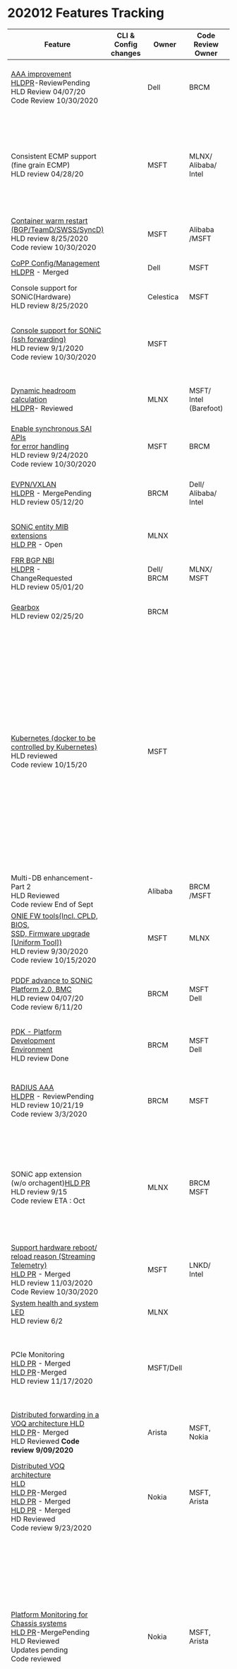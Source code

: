 # 202012 Features Tracking

| Feature| CLI & Config<br>changes | Owner| Code<br>Review<br>Owner| Release<br>status | Code PR Status   |
| ------ | ------- | -----|---------| ------------ | ---------- | 
| [AAA improvement ](https://github.com/Azure/SONiC/blob/a46aa68b3a3ca57fea28c3d139fcef437e0cf0e6/doc/aaa/AAA%20Improvements/AAA%20Improvements.md)<br>[HLDPR](https://github.com/Azure/SONiC/pull/583)-ReviewPending <br> HLD Review  04/07/20<br> Code Review  10/30/2020| | Dell   | BRCM |  | **Will be deferred to 202106**<br>[390](https://github.com/Azure/sonic-swss-common/pull/390)- ReviewInProgress <br>[5553](https://github.com/Azure/sonic-buildimage/pull/5553) - ReviewRequested |
| Consistent ECMP support<br> (fine grain ECMP)<br> HLD review 04/28/20 | | MSFT| MLNX/<br>Alibaba/<br>Intel | | [1315](https://github.com/Azure/sonic-swss/pull/1315) - Merged<br>[623](https://github.com/Azure/SONiC/pull/623) - Merged<br>[1788](https://github.com/Azure/sonic-mgmt/pull/1788)- Merged <br>[4985](https://github.com/Azure/sonic-buildimage/pull/4985) - Merged<br>[374](https://github.com/Azure/sonic-swss-common/pull/374) - Merged<br>[659](https://github.com/Azure/SONiC/pull/659) - MergePending <br>[1056](https://github.com/Azure/sonic-utilities/pull/1056) - Merged<br>[5518](https://github.com/Azure/sonic-buildimage/pull/5518) - Merged<br>[5198](https://github.com/Azure/sonic-buildimage/pull/5198) - Merged<br>[693](https://github.com/Azure/SONiC/pull/693) - Merged |
| [Container warm restart <br>(BGP/TeamD/SWSS/SyncD)](https://github.com/Azure/SONiC/blob/0c177995044316b898fc355456d9b6e8df72b522/doc/warm-reboot/SONiC_Warmboot.md)<br> HLD review 8/25/2020<br> Code review 10/30/2020 | |MSFT|Alibaba<br>/MSFT || [392](https://github.com/Azure/sonic-buildimage/pull/3992), [1036](https://github.com/Azure/sonic-utilities/pull/1036/files), [5223](https://github.com/Azure/sonic-buildimage/pull/5233),[5163](https://github.com/Azure/sonic-buildimage/pull/5163/files), <br> [5108](https://github.com/Azure/sonic-buildimage/pull/5108/files) & [1036](https://github.com/Azure/sonic-utilities/pull/1036/files)- All Merged |
| [CoPP Config/Management](https://github.com/Azure/SONiC/blob/fdc7cff16b7f42f1a1b01dd506279e3e9f9269cb/doc/copp/CoPP%20Config%20and%20Management.md)<br>[HLDPR](https://github.com/Azure/SONiC/pull/606) - Merged |  | Dell| MSFT | | [358](https://github.com/Azure/sonic-swss-common/pull/358), [1333](https://github.com/Azure/sonic-swss/pull/1333) [4861](https://github.com/Azure/sonic-buildimage/pull/4861) & [1004](https://github.com/Azure/sonic-utilities/pull/1004) <br> - All Merged<br>|
| Console support for SONiC(Hardware) <br> HLD review  8/25/2020|  | Celestica | MSFT| |[5571](https://github.com/Azure/sonic-buildimage/pull/5571) & [1155](https://github.com/Azure/sonic-utilities/pull/1155) - All Merged|
| [Console support for SONiC<br>(ssh forwarding)](https://github.com/Azure/SONiC/blob/126a4f7af8cadd8451b22bd80227c07c11452a63/doc/console/SONiC-Console-Switch-High-Level-Design.md) <br> HLD review 9/1/2020<br> Code review 10/30/2020|  | MSFT | | | [664](https://github.com/Azure/SONiC/pull/664), [673](https://github.com/Azure/SONiC/pull/673) ,[1117](https://github.com/Azure/sonic-utilities/pull/1117) , [1120](https://github.com/Azure/sonic-utilities/pull/1120),  <br> [1130](https://github.com/Azure/sonic-utilities/pull/1130) ,[1136](https://github.com/Azure/sonic-utilities/pull/1136) , [1166](https://github.com/Azure/sonic-utilities/pull/1166) , [1173](https://github.com/Azure/sonic-utilities/pull/1173), <br> [1176](https://github.com/Azure/sonic-utilities/pull/1176) , [5438](https://github.com/Azure/sonic-buildimage/pull/5438) & [5717](https://github.com/Azure/sonic-buildimage/pull/5717) <br> - All Merged|
| [Dynamic headroom calculation](https://github.com/Azure/SONiC/blob/415f19931bccd900ac528b100aafffa6000e82e9/doc/qos/dynamically-headroom-calculation.md)<br>[HLDPR](https://github.com/Azure/SONiC/pull/605)- Reviewed|   |  MLNX  | MSFT/<br>Intel<br>(Barefoot) | | [1338](https://github.com/Azure/sonic-swss/pull/1338) - Merged<br>[973](https://github.com/Azure/sonic-utilities/pull/973) - Merged<br>[4881](https://github.com/Azure/sonic-buildimage/pull/4881)- Merged<br>[1971](https://github.com/Azure/sonic-mgmt/pull/1971) - Merged<br>[361](https://github.com/Azure/sonic-swss-common/pull/361) - Merged|
| [Enable synchronous SAI APIs <br> for error handling](https://github.com/Azure/SONiC/pull/672)<br> HLD review 9/24/2020<br> Code review 10/30/2020|  | MSFT | BRCM |  |[5237](https://github.com/Azure/sonic-buildimage/pull/5237) , [650](https://github.com/Azure/sonic-buildimage/pull/650) , [652](https://github.com/Azure/sonic-buildimage/pull/652) , [653](https://github.com/Azure/sonic-buildimage/pull/653), <br> [1094](https://github.com/Azure/sonic-utilities/pull/1094) & [5308](https://github.com/Azure/sonic-buildimage/pull/5308) - All Merged |
| [EVPN/VXLAN](https://github.com/Azure/SONiC/blob/7fbda34ee3315960c164a0c202f39c2ec515cfc3/doc/vxlan/EVPN/EVPN_VXLAN_HLD.md)<br>[HLDPR](https://github.com/Azure/SONiC/pull/437) - MergePending<br> HLD review 05/12/20  |   |  BRCM|Dell/<br>Alibaba/<br>Intel| |[Complete List](https://groups.google.com/g/sonic-evpn-workgroup/c/rup7aoorZoQ)<br>[339](https://github.com/Azure/sonic-swss-common/pull/339) ,[350](https://github.com/Azure/sonic-swss-common/pull/350) , [1264](https://github.com/Azure/sonic-swss/pull/1264) , [1266](https://github.com/Azure/sonic-swss/pull/1266) , [1318](https://github.com/Azure/sonic-swss/pull/1318) , [1267](https://github.com/Azure/sonic-swss/pull/1267) & [870](https://github.com/Azure/sonic-utilities/pull/870) - All Merged  |
| [SONiC entity MIB extensions](https://github.com/Azure/SONiC/blob/0e53548a8f1023d1be2a1dffd62737c7a1b18a2e/doc/snmp/extension-to-physical-entity-mib.md)<br>[HLD PR](https://github.com/Azure/SONiC/pull/657) - Open |    | MLNX |  |  | [134](https://github.com/Azure/sonic-platform-common/pull/134), [102](https://github.com/Azure/sonic-platform-daemons/pull/102), [5645](https://github.com/Azure/sonic-buildimage/pull/5645), [168](https://github.com/Azure/sonic-snmpagent/pull/168)  <br>  & [2379](https://github.com/Azure/sonic-mgmt/pull/2379)- All Merged  | 
| [FRR BGP NBI](https://github.com/Azure/SONiC/blob/48e9012c548528b6528745bda9d75b4164e785eb/doc/mgmt/SONiC_Design_Doc_Unified_FRR_Mgmt_Interface.md)<br>[HLDPR](https://github.com/Azure/SONiC/pull/544) - ChangeRequested<br> HLD review 05/01/20 |    |  Dell/<br>BRCM  | MLNX/<br>MSFT | |[5142](https://github.com/Azure/sonic-buildimage/pull/5142)-Open |
| [Gearbox](https://github.com/Azure/SONiC/blob/master/doc/gearbox/gearbox_mgr_design.md)<br> HLD review 02/25/20 |    |  BRCM|  |  | [347](https://github.com/Azure/sonic-swss-common/pull/347), [931](https://github.com/Azure/sonic-utilities/pull/931), [1321](https://github.com/Azure/sonic-swss/pull/1321), [624](https://github.com/Azure/sonic-sairedis/pull/624)  <br> & [4851](https://github.com/Azure/sonic-buildimage/pull/4851)- All Merged |
| [Kubernetes (docker to be <br> controlled by Kubernetes)](https://github.com/renukamanavalan/SONiC/blob/kube_systemd/doc/kubernetes/Kubernetes-support.md) <br> HLD reviewed<br> Code review 10/15/20 | |  MSFT |   | | [4825](https://github.com/Azure/sonic-buildimage/pull/4825), [4895](https://github.com/Azure/sonic-buildimage/pull/4895), [4926](https://github.com/Azure/sonic-buildimage/pull/4926), [4932](https://github.com/Azure/sonic-buildimage/pull/4932), <br> [4959](https://github.com/Azure/sonic-buildimage/pull/4959), [4973](https://github.com/Azure/sonic-buildimage/pull/4973), [5022](https://github.com/Azure/sonic-buildimage/pull/5022), [5113](https://github.com/Azure/sonic-buildimage/pull/5113),  <br>  [5121](https://github.com/Azure/sonic-buildimage/pull/5121), [5122](https://github.com/Azure/sonic-buildimage/pull/5122), [5202](https://github.com/Azure/sonic-buildimage/pull/5202), [5221](https://github.com/Azure/sonic-buildimage/pull/5221), <br>  [5224](https://github.com/Azure/sonic-buildimage/pull/5224), [5235](https://github.com/Azure/sonic-buildimage/pull/5235), [5316](https://github.com/Azure/sonic-buildimage/pull/5316), [5329](https://github.com/Azure/sonic-buildimage/pull/5329), <br> [5357](https://github.com/Azure/sonic-buildimage/pull/5357), [5358](https://github.com/Azure/sonic-buildimage/pull/5358), [5364](https://github.com/Azure/sonic-buildimage/pull/5364),[5418](https://github.com/Azure/sonic-buildimage/pull/5418),  <br> [5420](https://github.com/Azure/sonic-buildimage/pull/5420), [5436](https://github.com/Azure/sonic-buildimage/pull/5436), [5437](https://github.com/Azure/sonic-buildimage/pull/5437), [5446](https://github.com/Azure/sonic-buildimage/pull/5446),  <br> [5460](https://github.com/Azure/sonic-buildimage/pull/5460), [5479](https://github.com/Azure/sonic-buildimage/pull/5479), [5503](https://github.com/Azure/sonic-buildimage/pull/5503), [5548](https://github.com/Azure/sonic-buildimage/pull/5548), <br> [87](https://github.com/Azure/sonic-platform-daemons/pull/87), [81](https://github.com/Azure/sonic-py-swsssdk/pull/81), [138](https://github.com/Azure/sonic-snmpagent/pull/138), [140](https://github.com/Azure/sonic-snmpagent/pull/140), [141](https://github.com/Azure/sonic-snmpagent/pull/141), <br> [145](https://github.com/Azure/sonic-snmpagent/pull/145), [154](https://github.com/Azure/sonic-snmpagent/pull/154), [155](https://github.com/Azure/sonic-snmpagent/pull/155), [158](https://github.com/Azure/sonic-snmpagent/pull/158), [161](https://github.com/Azure/sonic-snmpagent/pull/161),  <br> [166](https://github.com/Azure/sonic-snmpagent/pull/166), [376](https://github.com/Azure/sonic-swss-common/pull/376), [856](https://github.com/Azure/sonic-utilities/pull/856), [917](https://github.com/Azure/sonic-utilities/pull/917),  <br>  [978](https://github.com/Azure/sonic-utilities/pull/978), [999](https://github.com/Azure/sonic-utilities/pull/999), [1005](https://github.com/Azure/sonic-utilities/pull/1005), [1006](https://github.com/Azure/sonic-utilities/pull/1006),  <br>  [1013](https://github.com/Azure/sonic-utilities/pull/1013), [1057](https://github.com/Azure/sonic-utilities/pull/1057), [1064](https://github.com/Azure/sonic-utilities/pull/1064), [1079](https://github.com/Azure/sonic-utilities/pull/1079),  <br> [1080](https://github.com/Azure/sonic-utilities/pull/1080), [1081](https://github.com/Azure/sonic-utilities/pull/1081), [1123](https://github.com/Azure/sonic-utilities/pull/1123) & [1137](https://github.com/Azure/sonic-utilities/pull/1137)<br> [1127](https://github.com/Azure/sonic-utilities/pull/1127) - Merged |
| Multi-DB enhancement-Part 2<br>  HLD Reviewed <br> Code review End of Sept |   |  Alibaba  | BRCM<br>/MSFT | | [5773](https://github.com/Azure/sonic-buildimage/pull/5773) & [1205](https://github.com/Azure/sonic-utilities/pull/1205)- Merged |
| [ONIE FW tools(Incl. CPLD, BIOS,<br> SSD, Firmware upgrade<br>[Uniform Tool])](https://github.com/Azure/SONiC/pull/648) <br> HLD review 9/30/2020 <br> Code review 10/15/2020 | |  MSFT  |MLNX|  | [1165](https://github.com/Azure/sonic-utilities/pull/1165) - Closed <br>[106](https://github.com/Azure/sonic-platform-common/pull/106) - ReviewRequested|
| [PDDF advance to SONiC <br>Platform 2.0, BMC](https://github.com/Azure/SONiC/blob/master/doc/platform/brcm_pdk_pddf.md)<br> HLD review 04/07/20<br>Code review 6/11/20 | |BRCM|MSFT<br>Dell| | [4756](https://github.com/Azure/sonic-buildimage/pull/4756) - Merged<br>[940](https://github.com/Azure/sonic-utilities/pull/940) - Merged<br>[92](https://github.com/Azure/sonic-platform-common/pull/92) - Merged<br>[3387](https://github.com/Azure/sonic-buildimage/pull/3387) - Closed <br>[624](https://github.com/Azure/sonic-utilities/pull/624) - Merged<br>[62](https://github.com/Azure/sonic-platform-common/pull/62) - Merged|
| [PDK - Platform Development <br>Environment](https://github.com/Azure/SONiC/blob/master/doc/platform/pde.md) <br>HLD review Done|   |  BRCM|MSFT<br>Dell|  | [3778](https://github.com/Azure/sonic-buildimage/pull/3778) - ChangeRequested<br>[28](https://github.com/Azure/sonic-platform-pdk-pde/pull/28) - Merged<br>[107](https://github.com/Azure/sonic-build-tools/pull/107)-MergePending |
| [RADIUS AAA](https://github.com/Azure/SONiC/blob/3edad287edc79ea7e227648cba566a6ce347bf49/doc/aaa/radius_authentication.md)<br>[HLDPR](https://github.com/Azure/SONiC/pull/500) - ReviewPending<br> HLD review 10/21/19<br> Code review 3/3/2020 |    |BRCM|MSFT| |**Best Effort, will be deferred to 202106**<br>[4220](https://github.com/Azure/sonic-buildimage/pull/4220) - ApprovalPending <br>[830](https://github.com/Azure/sonic-utilities/pull/830) - ApprovalPending|
| SONiC app extension<br>(w/o orchagent)[HLD PR](https://github.com/Azure/SONiC/pull/682)<br> HLD review 9/15 <br> Code review ETA : Oct |  | MLNX | BRCM <br> MSFT |   | **Will be deferred to 202106** <br>[5705](https://github.com/Azure/sonic-buildimage/pull/5705) - Open<br>[1199](https://github.com/Azure/sonic-utilities/pull/1199) - Open<br>[5744](https://github.com/Azure/sonic-buildimage/pull/5744) - Open<br>[5939](https://github.com/Azure/sonic-buildimage/pull/5939) - Open<br>[5938](https://github.com/Azure/sonic-buildimage/pull/5938) - Open<br>[5937](https://github.com/Azure/sonic-buildimage/pull/5937) - Open<br>[5935](https://github.com/Azure/sonic-buildimage/pull/5935) - Open<br>[1186](https://github.com/Azure/sonic-utilities/pull/1186)-Open <br>[5936](https://github.com/Azure/sonic-buildimage/pull/5936) - Open<br>[6076](https://github.com/Azure/sonic-buildimage/pull/6076) - Open|
| [Support hardware reboot/<br>reload reason (Streaming Telemetry)](https://github.com/sujinmkang/SONiC/blob/6ed19e88c6f7aac74640d3d343210d840af70a23/doc/system-telemetry/reboot-cause.md)<br>[HLD PR](https://github.com/Azure/SONiC/pull/669) - Merged <br> HLD review 11/03/2020<br> Code Review 10/30/2020| | MSFT | LNKD/<br>Intel  |   | [5562](https://github.com/Azure/sonic-buildimage/pull/5562) - Closed<br>[1154](https://github.com/Azure/sonic-utilities/pull/1154) - Closed |
| [System health and system LED](https://github.com/Azure/SONiC/blob/master/doc/system_health_monitoring/system-health-HLD.md) <br> HLD review 6/2 |     |  MLNX|  |   | [4835](https://github.com/Azure/sonic-buildimage/pull/4835) & [4829](https://github.com/Azure/sonic-buildimage/pull/4829)- Merged |
| PCIe Monitoring<br>[HLD PR](https://github.com/Azure/SONiC/pull/634) - Merged<br>[HLD PR](https://github.com/Azure/SONiC/pull/678)-Merged <br> HLD review 11/17/2020 | | MSFT/Dell| |  |**Will be deferred to 202106** <br>[5000](https://github.com/Azure/sonic-buildimage/pull/5000) - Merged<br>[60](https://github.com/Azure/sonic-platform-daemons/pull/60) - Merged<br>[1169](https://github.com/Azure/sonic-utilities/pull/1169) - In Review<br>[100](https://github.com/Azure/sonic-platform-daemons/pull/100)- MergePending<br>[144](https://github.com/Azure/sonic-platform-common/pull/144) - MergePending | 
| [Distributed forwarding in a <br>VOQ architecture HLD](https://github.com/Azure/SONiC/blob/e607a9f3e8e0cc77687acf7913b559210804cc65/doc/chassis/system-ports.md)<br>[HLD PR](https://github.com/Azure/SONiC/pull/622)- Merged <br> HLD Reviewed <b> Code review 9/09/2020 | | Arista  | MSFT,<br> Nokia | | [5283](https://github.com/Azure/sonic-buildimage/pull/5283) - Merged |
| [Distributed VOQ architecture <br>HLD](https://github.com/Azure/SONiC/blob/a9b221e3252e5ef3a45d18f615c23d3794f39a5b/doc/voq/voq_hld.md)<br>[HLD PR](https://github.com/Azure/SONiC/pull/639)-Merged <br>[HLD PR](https://github.com/Azure/SONiC/pull/689) - Merged<br>[HLD PR](https://github.com/Azure/SONiC/pull/694) - Merged <br> HD Reviewed <br> Code review 9/23/2020 | | Nokia   | MSFT,<br> Arista| | **Will be deferred to 202106** <br>[380](https://github.com/Azure/sonic-swss-common/pull/380) - Merged<br>[657](https://github.com/Azure/sonic-sairedis/pull/657) - Merged<br>[725](https://github.com/Azure/sonic-sairedis/pull/725)-Merged<br>[1431](https://github.com/Azure/sonic-swss/pull/1431) - MergePending<br>[5862](https://github.com/Azure/sonic-buildimage/pull/5862) - Merged<br>[2659](https://github.com/Azure/sonic-mgmt/pull/2659)-Open|
| [Platform Monitoring for <br>Chassis systems](https://github.com/Azure/SONiC/blob/4206c5420c4b63f1d2ec40b10d54adb27fc9d42a/doc/pmon/pmon-chassis-design.md)<br>[HLD PR](https://github.com/Azure/SONiC/pull/646)-MergePending  <br> HLD Reviewed<br>Updates pending <br> Code reviewed|  | Nokia  | MSFT,<br> Arista|  | **Will be deferred to 202106** <br>[388](https://github.com/Azure/sonic-swss-common/pull/388) - Merged<br>[1145](https://github.com/Azure/sonic-utilities/pull/1145) - Merged<br>[124](https://github.com/Azure/sonic-platform-common/pull/124) -Merged<br>[97](https://github.com/Azure/sonic-platform-daemons/pull/97) - Merged<br>[5523](https://github.com/Azure/sonic-buildimage/pull/5523) - Merged<br>**Thermal Section 3.3.2**<br>[395](https://github.com/Azure/sonic-swss-common/pull/395)- Merged<br>[131](https://github.com/Azure/sonic-platform-common/pull/131) - Merged<br>[101](https://github.com/Azure/sonic-platform-daemons/pull/101)- Merged<br>[5624](https://github.com/Azure/sonic-buildimage/pull/5624)-Merged<br>**PSUD Section 3.3.1**<br>[104](https://github.com/Azure/sonic-platform-daemons/pull/104)-Merged<br>[136](https://github.com/Azure/sonic-platform-common/pull/136)- Merged<br> **Midplane Monitoring**<br>[1267](https://github.com/Azure/sonic-utilities/pull/1267) - Open<br>[148](https://github.com/Azure/sonic-platform-common/pull/148) - Merged<br>[127](https://github.com/Azure/sonic-platform-daemons/pull/127) - Merged |
| [Routing/BGP for Chassis](https://github.com/Azure/SONiC/blob/35d6f8d1a88a8f8b08237d6ec9f719e9c06a6758/doc/voq/bgp_voq_chassis.md)<br>[HLD PR](https://github.com/Azure/SONiC/pull/674)-MergePending <br> HLD Reviewed<br>Updates pending <br> Code reviewed | | Arista   | Nokia,<br> MSFT |  | **Will be deferred to 202106** <br>[5622](https://github.com/Azure/sonic-buildimage/pull/5622) - Open<br>[5629](https://github.com/Azure/sonic-buildimage/pull/5629) - Open<br>|
| [Fabric Port support for SONiC](https://github.com/Azure/SONiC/blob/2e1f699a3ba1dbf88abeecb192f6bb5e390b8b8a/doc/chassis/fabric.md)<br>[HLD PR](https://github.com/Azure/SONiC/pull/668)-MergePending <br> HLD Reviewed <br> Code review 10/30/2020| | Arista   | MSFT,<br> Nokia|  |**Will be deferred to 202106** <br> [1459](https://github.com/Azure/sonic-swss/pull/1459) - Open  |
| [LAG Support for Chassis](https://github.com/Azure/SONiC/blob/332ca53d938e0df24c78d76bcf1117d896ed2683/doc/voq/lag_hld.md)<br> [HLD PR](https://github.com/Azure/SONiC/pull/697) - Open <br> HLD Reviewed <br> Code review 11/30/2020 |  | Nokia   | MSFT,<br> Arista |  | **Will be deferred to 202106** <br> |
| [Chassis infrastructure, T2<br> topologies and sample <br>Testcases converted](https://github.com/Azure/sonic-mgmt/blob/master/ansible/library/multi-asic_aware_module_requirements.md)<br>[HLD PR](https://github.com/Azure/sonic-mgmt/pull/2511)<br>[Supporting HLD PR](https://github.com/Azure/sonic-mgmt/pull/2347)<br> HLD Reviewed<br> Code review 10/30/2020 | | Nokia/<br>MSFT  | Cisco,<br> Arista |  | [2245](https://github.com/Azure/sonic-mgmt/pull/2245) - Merged<br>[2417](https://github.com/Azure/sonic-mgmt/pull/2417) - Merged <br>[2638](https://github.com/Azure/sonic-mgmt/pull/2638/) - Merged |
| Inband port support for <br>Chassis <br>[HLD PR](https://github.com/Azure/SONiC/pull/639)-Merged <br>[HLD PR](https://github.com/Azure/SONiC/pull/689) - Open<br>[HLD PR](https://github.com/Azure/SONiC/pull/694) - Merged  <br> HLD review  11/25/2020 <br> Code review TBD | | Nokia  | MSFT,<br> Arista |  |**Will be deferred to 202106** <br>  |
| [Everflow Support](https://github.com/Azure/SONiC/blob/9c08b2f3f77230017c7035ceaf880746cb590d49/doc/voq/everflow.md)<br>[HLD PR](https://github.com/Azure/SONiC/pull/716/files) - Open <br> HLD Reviewed | | Arista | MSFT,<br> Nokia | |**Will be deferred to 202106** <br> [1530](https://github.com/Azure/sonic-swss/pull/1530) - Open|